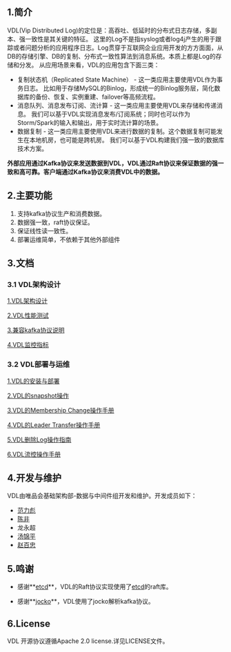 ## 1.简介

VDL(Vip Distributed Log)的定位是：高吞吐、低延时的分布式日志存储，多副本、强一致性是其关键的特征。
这里的Log不是指syslog或者log4j产生的用于跟踪或者问题分析的应用程序日志。Log贯穿于互联网企业应用开发的方方面面，从DB的存储引擎、DB的复制、分布式一致性算法到消息系统。本质上都是Log的存储和分发。
从应用场景来看，VDL的应用包含下面三类：

* 复制状态机（Replicated State Machine） - 这一类应用主要使用VDL作为事务日志。
比如用于存储MySQL的Binlog，形成统一的Binlog服务层，简化数据库的备份、恢复、实例重建、failover等高频流程。
* 消息队列、消息发布订阅、流计算 - 这一类应用主要使用VDL来存储和传递消息。
我们可以基于VDL实现消息发布/订阅系统；同时也可以作为Storm/Spark的输入和输出，用于实时流计算的场景。
* 数据复制 - 这一类应用主要使用VDL来进行数据的复制。这个数据复制可能发生在本地机房，也可能是跨机房。
我们可以基于VDL构建我们强一致的数据库技术方案。

**外部应用通过Kafka协议来发送数据到VDL，VDL通过Raft协议来保证数据的强一致和高可靠。客户端通过Kafka协议来消费VDL中的数据。**

## 2.主要功能

1. 支持kafka协议生产和消费数据。
2. 数据强一致，raft协议保证。
3. 保证线性读一致性。
4. 部署运维简单，不依赖于其他外部组件

## 3.文档

### 3.1 VDL架构设计

[1.VDL架构设计](./docs/vdl_architecture.md)

[2.VDL性能测试](./docs/vdl_test.md)

[3.兼容kafka协议说明](./docs/kafka_protocol.md)

[4.VDL监控指标](./docs/vdl_metrics.md)

### 3.2 VDL部署与运维

[1.VDL的安装与部署](./docs/install_and_depoy.md)

[2.VDL的snapshot操作](./docs/snapshot_manual.md)

[3.VDL的Membership Change操作手册](./docs/member_ship_change.md)

[4.VDL的Leader Transfer操作手册](./docs/leader_transfer.md)

[5.VDL删除Log操作指南](./docs/delete_segment.md)

[6.VDL流控操作手册](./docs/flow_control.md)

## 4.开发与维护

VDL由唯品会基础架构部-数据与中间件组开发和维护。开发成员如下：

- [范力彪](https://github.com/libiaofan)
- [陈非](https://github.com/flike)
- 龙永超
- [汤锦平](https://github.com/tom-tangjp)
- [赵百忠](https://github.com/firnsan)

## 5.鸣谢

- 感谢**[etcd](https://github.com/etcd-io/etcd)**，VDL的Raft协议实现使用了[etcd](https://github.com/etcd-io/etcd)的raft库。

- 感谢**[jocko](https://github.com/travisjeffery/jocko)**，VDL使用了jocko解析kafka协议。


## 6.License

VDL 开源协议遵循Apache 2.0 license.详见LICENSE文件。
